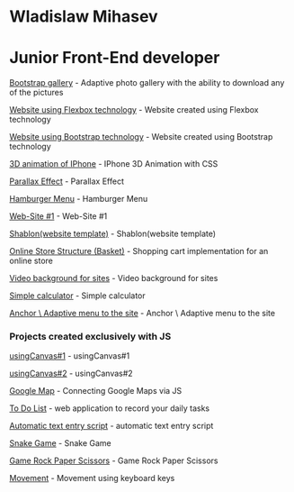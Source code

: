 # Wladislaw Mihasev
# Junior Front-End developer


[Bootstrap gallery](https://wladislaw28.github.io/bootstrap_gallery/) - Adaptive photo gallery with the ability to download any of the pictures



[Website using Flexbox technology](https://wladislaw28.github.io/flexbox/) - Website created using Flexbox technology


[Website using Bootstrap technology](https://wladislaw28.github.io/BootstrapSite/) - Website created using Bootstrap technology


[3D animation of IPhone](https://wladislaw28.github.io/3D%20%D0%B0%D0%BD%D0%B8%D0%BC%D0%B0%D1%86%D0%B8%D1%8F/) - IPhone 3D Animation with CSS


[Parallax Effect](https://wladislaw28.github.io/parallax/index.html) - Parallax Effect
 

[Hamburger Menu](https://wladislaw28.github.io/%D0%B3%D0%B0%D0%BC%D0%B1%D1%83%D1%80%D0%B3%D0%B5%D1%80%D1%8B/index.html) - Hamburger Menu


[Web-Site #1](https://wladislaw28.github.io/%D1%81%D0%B0%D0%B9%D1%821/) - Web-Site #1


[Shablon(website template)](https://wladislaw28.github.io/Shablon/) - Shablon(website template)


[Online Store Structure (Basket)](https://wladislaw28.github.io/basket/) - Shopping cart implementation for an online store


[Video background for sites](https://wladislaw28.github.io/%D0%92%D0%B8%D0%B4%D0%B5%D0%BE_%D0%A4%D0%BE%D0%BD/) - Video background for sites


[Simple calculator](https://wladislaw28.github.io/%D0%9A%D0%B0%D0%BB%D1%8C%D0%BA%D1%83%D0%BB%D1%8F%D1%82%D0%BE%D1%80/) - Simple calculator


[Anchor \ Adaptive menu to the site](https://wladislaw28.github.io/%D0%AF%D0%BA%D0%BE%D1%80%D0%BD%D0%BE%D0%B5%D0%9C%D0%B5%D0%BD%D1%8E/) - Anchor \ Adaptive menu to the site


### Projects created exclusively with JS


[	usingCanvas#1](https://wladislaw28.github.io/Canvas/index.html) - 	usingCanvas#1


[	usingCanvas#2](https://wladislaw28.github.io/Canvas1/) - 	usingCanvas#2


[Google Map](https://wladislaw28.github.io/Google%20Maps%20API/index.html) - 	Connecting Google Maps via JS


[To Do List](https://wladislaw28.github.io/ToDoList/) - web application to record your daily tasks


[Аutomatic text entry script](https://wladislaw28.github.io/%D0%90%D0%B2%D1%82%D0%BE%D0%BC%D0%B0%D1%82%D0%B8%D1%87_%D0%92%D0%B2%D0%BE%D0%B4_%D0%A2%D0%B5%D0%BA%D1%81%D1%82%D0%B0/index.html) - automatic text entry script


[Snake Game](https://wladislaw28.github.io/%D0%97%D0%BC%D0%B5%D0%B9%D0%BA%D0%B0JS/index.html) - Snake Game


[Game Rock Paper Scissors](https://wladislaw28.github.io/%D0%9A%D0%B0%D0%BC%D0%B5%D0%BD%D1%8C_%D0%9D%D0%BE%D0%B6%D0%BD%D0%B8%D1%86%D1%8B_%D0%91%D1%83%D0%BC%D0%B0%D0%B3%D0%B0/) - Game Rock Paper Scissors


[Movement](https://wladislaw28.github.io/%D0%9A%D0%BB%D0%B0%D0%B2%D0%B8%D0%B0%D1%82%D1%83%D1%80%D0%B0/) - Movement using keyboard keys
